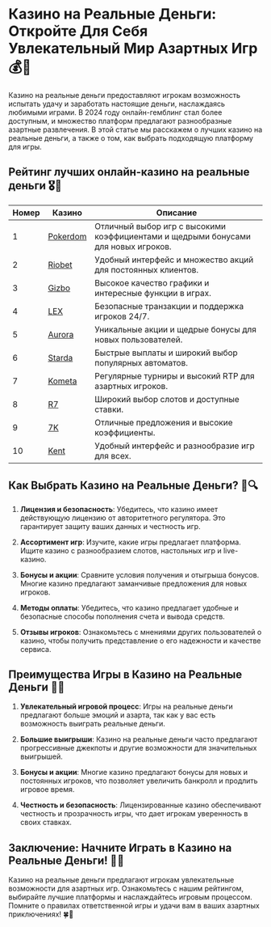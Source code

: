 # Казино на Реальные Деньги: Откройте Для Себя Увлекательный Мир Азартных Игр 💰🎰

Казино на реальные деньги предоставляют игрокам возможность испытать удачу и заработать настоящие деньги, наслаждаясь любимыми играми. В 2024 году онлайн-гемблинг стал более доступным, и множество платформ предлагают разнообразные азартные развлечения. В этой статье мы расскажем о лучших казино на реальные деньги, а также о том, как выбрать подходящую платформу для игры.

## Рейтинг лучших онлайн-казино на реальные деньги 🎖️🌟

| Номер | Казино | Описание |
|-------|--------|----------|
| 1 | [Pokerdom](https://brandplay.link/4k77v2yx) | Отличный выбор игр с высокими коэффициентами и щедрыми бонусами для новых игроков. |
| 2 | [Riobet](https://brandplay.link/7xBLTPyj) | Удобный интерфейс и множество акций для постоянных клиентов. |
| 3 | [Gizbo](https://brandplay.link/bprXw4YV) | Высокое качество графики и интересные функции в играх. |
| 4 | [LEX](https://brandplay.link/zW4hdDFV) | Безопасные транзакции и поддержка игроков 24/7. |
| 5 | [Aurora](https://10trafic-stat2.com/click/668546556bcc6313411604bd/6766/13032/subaccount) | Уникальные акции и щедрые бонусы для новых пользователей. |
| 6 | [Starda](https://brandplay.link/fB7xwRFL) | Быстрые выплаты и широкий выбор популярных автоматов. |
| 7 | [Kometa](https://brandplay.link/8ZymQJV8) | Регулярные турниры и высокий RTP для азартных игроков. |
| 8 | [R7](https://brandplay.link/bMd3Yjsw) | Широкий выбор слотов и доступные ставки. |
| 9 | [7K](https://brandplay.link/BvQyFShp) | Отличные предложения и высокие коэффициенты. |
| 10 | [Kent](https://brandplay.link/Fv2WP3js) | Удобный интерфейс и разнообразие игр для всех. |

## Как Выбрать Казино на Реальные Деньги? 🏦🔍

1. **Лицензия и безопасность**: Убедитесь, что казино имеет действующую лицензию от авторитетного регулятора. Это гарантирует защиту ваших данных и честность игр.

2. **Ассортимент игр**: Изучите, какие игры предлагает платформа. Ищите казино с разнообразием слотов, настольных игр и live-казино.

3. **Бонусы и акции**: Сравните условия получения и отыгрыша бонусов. Многие казино предлагают заманчивые предложения для новых игроков.

4. **Методы оплаты**: Убедитесь, что казино предлагает удобные и безопасные способы пополнения счета и вывода средств.

5. **Отзывы игроков**: Ознакомьтесь с мнениями других пользователей о казино, чтобы получить представление о его надежности и качестве сервиса.

## Преимущества Игры в Казино на Реальные Деньги 🌈💸

1. **Увлекательный игровой процесс**: Игры на реальные деньги предлагают больше эмоций и азарта, так как у вас есть возможность выиграть реальные деньги.

2. **Большие выигрыши**: Казино на реальные деньги часто предлагают прогрессивные джекпоты и другие возможности для значительных выигрышей.

3. **Бонусы и акции**: Многие казино предлагают бонусы для новых и постоянных игроков, что позволяет увеличить банкролл и продлить игровое время.

4. **Честность и безопасность**: Лицензированные казино обеспечивают честность и прозрачность игры, что дает игрокам уверенность в своих ставках.

## Заключение: Начните Играть в Казино на Реальные Деньги! 🌟🎊

Казино на реальные деньги предлагают игрокам увлекательные возможности для азартных игр. Ознакомьтесь с нашим рейтингом, выбирайте лучшие платформы и наслаждайтесь игровым процессом. Помните о правилах ответственной игры и удачи вам в ваших азартных приключениях! 🍀🎰
